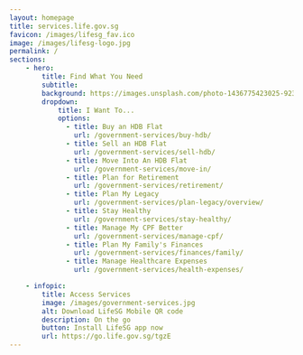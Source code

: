 ```yaml
---
layout: homepage
title: services.life.gov.sg
favicon: /images/lifesg_fav.ico
image: /images/lifesg-logo.jpg
permalink: /
sections:
    - hero:
        title: Find What You Need
        subtitle: 
        background: https://images.unsplash.com/photo-1436775423025-9233051c49d4?ixlib=rb-1.2.1&ixid=eyJhcHBfaWQiOjEyMDd9&auto=format&fit=crop&w=1567&q=80
        dropdown:
            title: I Want To...
            options:
              - title: Buy an HDB Flat
                url: /government-services/buy-hdb/
              - title: Sell an HDB Flat
                url: /government-services/sell-hdb/
              - title: Move Into An HDB Flat
                url: /government-services/move-in/
              - title: Plan for Retirement
                url: /government-services/retirement/
              - title: Plan My Legacy
                url: /government-services/plan-legacy/overview/
              - title: Stay Healthy
                url: /government-services/stay-healthy/
              - title: Manage My CPF Better
                url: /government-services/manage-cpf/
              - title: Plan My Family's Finances
                url: /government-services/finances/family/
              - title: Manage Healthcare Expenses
                url: /government-services/health-expenses/

    - infopic:
        title: Access Services
        image: /images/government-services.jpg
        alt: Download LifeSG Mobile QR code
        description: On the go
        button: Install LifeSG app now
        url: https://go.life.gov.sg/tgzE
---
```

<meta name="viewport" content="width=device-width, initial-scale=1.0">
